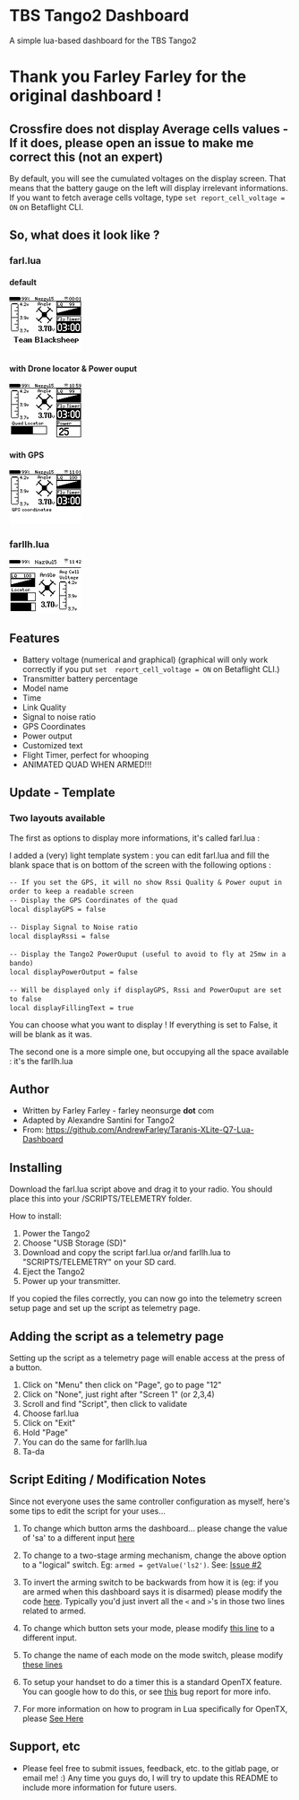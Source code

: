 # TBS Tango2 Dashboard
A simple lua-based dashboard for the TBS Tango2

# Thank you Farley Farley for the original dashboard !



## Crossfire does not display Average cells values - If it does, please open an issue to make me correct this (not an expert)
By default, you will see the cumulated voltages on the display screen. That means that the battery gauge on the left will display irrelevant informations. If you want to fetch average cells voltage, type `set report_cell_voltage = ON` on Betaflight CLI.

## So, what does it look like ?
### farl.lua
#### default
![](/screenshots/default.bmp)
#### with Drone locator & Power ouput
![](/screenshots/locator-output.bmp)
#### with GPS
![](/screenshots/gps.bmp)

### farllh.lua
![](/screenshots/default-lh.bmp)


## Features
* Battery voltage (numerical and graphical) (graphical will only work correctly if you put `set  report_cell_voltage = ON` on Betaflight CLI.)
* Transmitter battery percentage
* Model name
* Time
* Link Quality
* Signal to noise ratio
* GPS Coordinates
* Power output
* Customized text 
* Flight Timer, perfect for whooping
* ANIMATED QUAD WHEN ARMED!!!

## Update - Template

### Two layouts available
The first as options to display more informations, it's called farl.lua :

I added a (very) light template system : you can edit farl.lua and fill the blank space that is on bottom of the screen with the following options : 
```
-- If you set the GPS, it will no show Rssi Quality & Power ouput in order to keep a readable screen
-- Display the GPS Coordinates of the quad 
local displayGPS = false

-- Display Signal to Noise ratio
local displayRssi = false

-- Display the Tango2 PowerOuput (useful to avoid to fly at 25mw in a bando)
local displayPowerOutput = false

-- Will be displayed only if displayGPS, Rssi and PowerOuput are set to false
local displayFillingText = true
```

You can choose what you want to display ! If everything is set to False, it will be blank as it was.

The second one is a more simple one, but occupying all the space available : it's the farllh.lua

## Author
* Written by Farley Farley - farley <at> neonsurge __dot__ com
* Adapted by Alexandre Santini for Tango2
* From: https://github.com/AndrewFarley/Taranis-XLite-Q7-Lua-Dashboard

## Installing

Download the farl.lua script above and drag it to your radio. You should place this into your /SCRIPTS/TELEMETRY folder.

How to install:

1. Power the Tango2
2. Choose "USB Storage (SD)"
3. Download and copy the script farl.lua or/and farllh.lua to "SCRIPTS/TELEMETRY" on your SD card.
4. Eject the Tango2
5. Power up your transmitter.

If you copied the files correctly, you can now go into the telemetry screen setup page and set up the script as telemetry page.

## Adding the script as a telemetry page
Setting up the script as a telemetry page will enable access at the press of a button.  
1. Click on "Menu" then click on "Page", go to page "12"
2. Click on "None", just right after "Screen 1" (or 2,3,4)
3. Scroll and find "Script", then click to validate
4. Choose farl.lua
5. Click on "Exit"
6. Hold "Page"
7. You can do the same for farllh.lua
8. Ta-da

## Script Editing / Modification Notes
Since not everyone uses the same controller configuration as myself, here's some tips to edit the script for your uses...

1. To change which button arms the dashboard... please change the value of 'sa' to a different input [here](https://github.com/AndrewFarley/Taranis-XLite-Q7-Lua-Dashboard/blob/master/farl.lua#L417)

1. To change to a two-stage arming mechanism, change the above option to a "logical" switch.  Eg: `armed = getValue('ls2')`.  See: [Issue #2](https://github.com/AndrewFarley/Taranis-XLite-Q7-Lua-Dashboard/issues/2)

1. To invert the arming switch to be backwards from how it is (eg: if you are armed when this dashboard says it is disarmed) please modify the code [here](https://github.com/AndrewFarley/Taranis-XLite-Q7-Lua-Dashboard/blob/master/farl.lua#L485).  Typically you'd just invert all the `<` and `>`'s in those two lines related to armed.

1. To change which button sets your mode, please modify [this line](https://github.com/AndrewFarley/Taranis-XLite-Q7-Lua-Dashboard/blob/master/farl.lua#L421) to a different input.

1. To change the name of each mode on the mode switch, please modify [these lines](https://github.com/AndrewFarley/Taranis-XLite-Q7-Lua-Dashboard/blob/master/farl.lua#L462)

1. To setup your handset to do a timer this is a standard OpenTX feature.  You can google how to do this, or see [this](https://github.com/AndrewFarley/Taranis-XLite-Q7-Lua-Dashboard/issues/1#issuecomment-467408335) bug report for more info.

1. For more information on how to program in Lua specifically for OpenTX, please [See Here](https://opentx.gitbooks.io/opentx-2-2-lua-reference-guide/content/)



## Support, etc
* Please feel free to submit issues, feedback, etc. to the gitlab page, or email me!  :)  Any time you guys do, I will try to update this README to include more information for future users.
